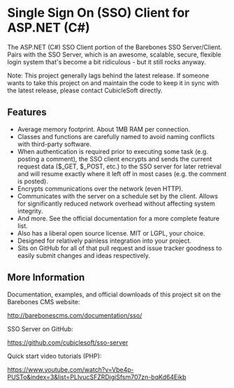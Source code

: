 Single Sign On (SSO) Client for ASP.NET (C#)
============================================

The ASP.NET (C#) SSO Client portion of the Barebones SSO Server/Client.  Pairs with the SSO Server, which is an awesome, scalable, secure, flexible login system that's become a bit ridiculous - but it still rocks anyway.

Note:  This project generally lags behind the latest release.  If someone wants to take this project on and maintain the code to keep it in sync with the latest release, please contact CubicleSoft directly.

Features
--------

* Average memory footprint.  About 1MB RAM per connection.
* Classes and functions are carefully named to avoid naming conflicts with third-party software.
* When authentication is required prior to executing some task (e.g. posting a comment), the SSO client encrypts and sends the current request data ($_GET, $_POST, etc.) to the SSO server for later retrieval and will resume exactly where it left off in most cases (e.g. the comment is posted).
* Encrypts communications over the network (even HTTP).
* Communicates with the server on a schedule set by the client.  Allows for significantly reduced network overhead without affecting system integrity.
* And more.  See the official documentation for a more complete feature list.
* Also has a liberal open source license.  MIT or LGPL, your choice.
* Designed for relatively painless integration into your project.
* Sits on GitHub for all of that pull request and issue tracker goodness to easily submit changes and ideas respectively.

More Information
----------------

Documentation, examples, and official downloads of this project sit on the Barebones CMS website:

http://barebonescms.com/documentation/sso/

SSO Server on GitHub:

https://github.com/cubiclesoft/sso-server

Quick start video tutorials (PHP):

https://www.youtube.com/watch?v=Vbe4p-PUSTo&index=3&list=PLIvucSFZRDjgiSfsm707zn-bqKd64Eikb
